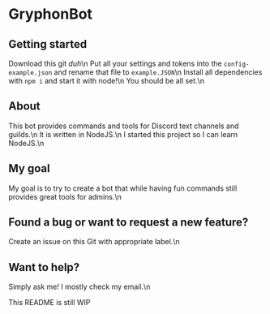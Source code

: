 # GryphonBot
## Getting started
Download this git *duh*\n
Put all your settings and tokens into the `config-example.json` and rename that file to `example.JSON`\n
Install all dependencies with `npm i` and start it with node!\n
You should be all set.\n

## About
This bot provides commands and tools for Discord text channels and guilds.\n
It is written in NodeJS.\n
I started this project so I can learn NodeJS.\n

## My goal
My goal is to try to create a bot that while having fun commands still provides great tools for admins.\n

## Found a bug or want to request a new feature?
Create an issue on this Git with appropriate label.\n

## Want to help?
Simply ask me! I mostly check my email.\n

This README is still WIP
